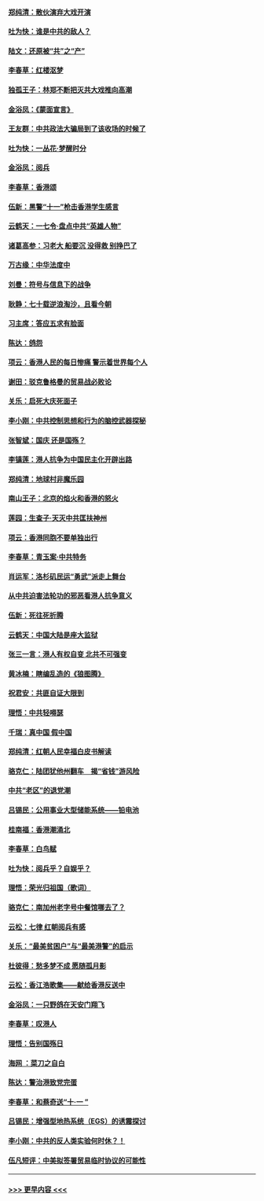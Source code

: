 #### [郑纯清：散伙演弃大戏开演](../pages/nsc993/n11570826.md?t=10060233) 
#### [吐为快：谁是中共的敌人？](../pages/nsc993/n11570817.md?t=10060233) 
#### [陆文：还原被“共”之“产”](../pages/nsc993/n11570798.md?t=10060233) 
#### [李春草：红楼沤梦](../pages/nsc993/n11569673.md?t=10060233) 
#### [独孤王子：林郑不断把灭共大戏推向高潮](../pages/nsc993/n11569381.md?t=10060233) 
#### [金浴凤：《蒙面宣言》](../pages/nsc993/n11569368.md?t=10060233) 
#### [王友群：中共政法大骗局到了该收场的时候了](../pages/nsc993/n11568940.md?t=10060233) 
#### [吐为快：一丛花‧梦醒时分](../pages/nsc993/n11567491.md?t=10060233) 
#### [金浴凤：阅兵](../pages/nsc993/n11567454.md?t=10060233) 
#### [李春草：香港颂](../pages/nsc993/n11567444.md?t=10060233) 
#### [伍新：黑警“十一”枪击香港学生感言](../pages/nsc993/n11567426.md?t=10060233) 
#### [云鹤天：一七令‧盘点中共“英雄人物”](../pages/nsc993/n11567091.md?t=10060233) 
#### [诸葛高参：习老大 船要沉 没得救 别挣巴了](../pages/nsc993/n11566976.md?t=10060233) 
#### [万古缘：中华法度中](../pages/nsc993/n11566726.md?t=10060233) 
#### [刘曼：符号与信息下的战争](../pages/nsc993/n11564655.md?t=10060233) 
#### [耿静：七十载逆浪淘沙，且看今朝](../pages/nsc993/n11564520.md?t=10060233) 
#### [习主席：答应五求有脸面](../pages/nsc993/n11563953.md?t=10060233) 
#### [陈达：鸽怨](../pages/nsc993/n11561879.md?t=10060233) 
#### [项云：香港人民的每日惨痛  警示着世界每个人](../pages/nsc993/n11559273.md?t=10060233) 
#### [谢田：驳克鲁格曼的贸易战必败论](../pages/nsc993/n11555840.md?t=10060233) 
#### [关乐：启死大庆死面子](../pages/nsc993/n11556823.md?t=10060233) 
#### [李小刚：中共控制思想和行为的脑控武器探秘](../pages/nsc993/n11556776.md?t=10060233) 
#### [张智斌：国庆  还是国殇？](../pages/nsc993/n11556617.md?t=10060233) 
#### [李镇莲：港人抗争为中国民主化开辟出路](../pages/nsc993/n11556570.md?t=10060233) 
#### [郑纯清：地球村非魔乐园](../pages/nsc993/n11555415.md?t=10060233) 
#### [南山王子：北京的焰火和香港的怒火](../pages/nsc993/n11555318.md?t=10060233) 
#### [莲园：生查子·天灭中共匡扶神州](../pages/nsc993/n11555302.md?t=10060233) 
#### [项云：香港同胞不要单独出行](../pages/nsc993/n11555276.md?t=10060233) 
#### [李春草：青玉案‧中共特务](../pages/nsc993/n11552356.md?t=10060233) 
#### [肖运军：洛杉矶民运“勇武”派走上舞台](../pages/nsc993/n11551595.md?t=10060233) 
#### [从中共迫害法轮功的邪恶看港人抗争意义](../pages/nsc993/n11540858.md?t=10060233) 
#### [伍新：死往死折腾](../pages/nsc993/n11550174.md?t=10060233) 
#### [云鹤天：中国大陆是座大监狱](../pages/nsc993/n11550155.md?t=10060233) 
#### [张三一言：港人有权自变 北共不可强变](../pages/nsc993/n11550132.md?t=10060233) 
#### [黄冰楠：瞎编乱造的《狼图腾》](../pages/nsc993/n11550082.md?t=10060233) 
#### [祝君安：共匪自证大限到](../pages/nsc993/n11550041.md?t=10060233) 
#### [理悟：中共轻嘚瑟](../pages/nsc993/n11547978.md?t=10060233) 
#### [千瑞：真中国 假中国](../pages/nsc993/n11547865.md?t=10060233) 
#### [郑纯清：红朝人民幸福白皮书解读](../pages/nsc993/n11547499.md?t=10060233) 
#### [骆克仁：陆团犹他州翻车　揭“省钱”游风险](../pages/nsc993/n11546977.md?t=10060233) 
#### [中共“老区”的退党潮](../pages/nsc993/n11545995.md?t=10060233) 
#### [吕锡民：公用事业大型储能系统——铅电池](../pages/nsc993/n11545701.md?t=10060233) 
#### [桂南福：香港潮涌北](../pages/nsc993/n11545682.md?t=10060233) 
#### [李春草：白鸟赋](../pages/nsc993/n11545663.md?t=10060233) 
#### [吐为快：阅兵乎？自娱乎？](../pages/nsc993/n11545625.md?t=10060233) 
#### [理悟：荣光归祖国（歌词）](../pages/nsc993/n11545616.md?t=10060233) 
#### [骆克仁：南加州老字号中餐馆哪去了？](../pages/nsc993/n11545120.md?t=10060233) 
#### [云松：七律 红朝阅兵有感](../pages/nsc993/n11542394.md?t=10060233) 
#### [关乐：“最美贫困户”与“最美港警”的启示](../pages/nsc993/n11542252.md?t=10060233) 
#### [杜彼得：愁多梦不成 愿随孤月影](../pages/nsc993/n11540296.md?t=10060233) 
#### [云松：香江浩歌集——献给香港反送中](../pages/nsc993/n11540149.md?t=10060233) 
#### [金浴凤：一只野鸽在天安门翔飞](../pages/nsc993/n11540280.md?t=10060233) 
#### [李春草：叹港人](../pages/nsc993/n11540119.md?t=10060233) 
#### [理悟：告别国殇日](../pages/nsc993/n11539610.md?t=10060233) 
#### [海网 ：菜刀之自白](../pages/nsc993/n11539597.md?t=10060233) 
#### [陈达：警治港致党完蛋](../pages/nsc993/n11538127.md?t=10060233) 
#### [李春草：和蔡奇送“十·一 ”](../pages/nsc993/n11537810.md?t=10060233) 
#### [吕锡民：增强型地热系统（EGS）的诱震探讨](../pages/nsc993/n11537765.md?t=10060233) 
#### [李小刚：中共的反人类实验何时休？！](../pages/nsc993/n11537669.md?t=10060233) 
#### [伍凡短评：中美拟签署贸易临时协议的可能性](../pages/nsc993/n11536773.md?t=10060233) 

----
#### [ >>> 更早内容 <<< ](../indexes/nsc993-earlier.md)
